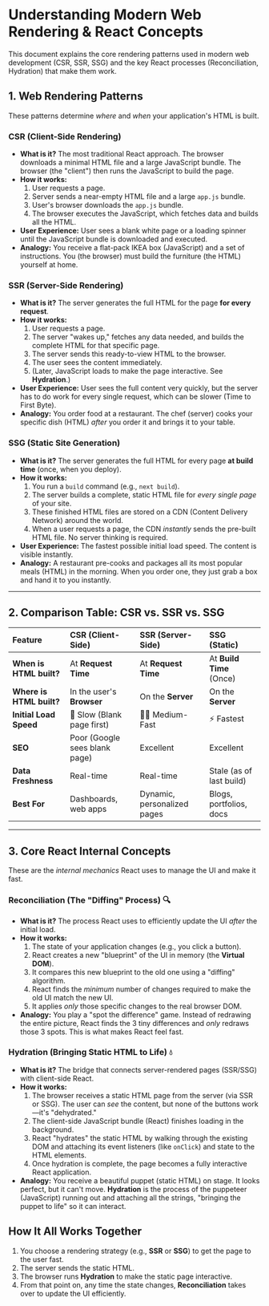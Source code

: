 # Understanding Modern Web Rendering & React Concepts

This document explains the core rendering patterns used in modern web development (CSR, SSR, SSG) and the key React processes (Reconciliation, Hydration) that make them work.

## 1. Web Rendering Patterns

These patterns determine _where_ and _when_ your application's HTML is built.

### CSR (Client-Side Rendering)

- **What is it?** The most traditional React approach. The browser downloads a minimal HTML file and a large JavaScript bundle. The browser (the "client") then runs the JavaScript to build the page.
- **How it works:**
  1.  User requests a page.
  2.  Server sends a near-empty HTML file and a large `app.js` bundle.
  3.  User's browser downloads the `app.js` bundle.
  4.  The browser executes the JavaScript, which fetches data and builds all the HTML.
- **User Experience:** User sees a blank white page or a loading spinner until the JavaScript bundle is downloaded and executed.
- **Analogy:** You receive a flat-pack IKEA box (JavaScript) and a set of instructions. You (the browser) must build the furniture (the HTML) yourself at home.

### SSR (Server-Side Rendering)

- **What is it?** The server generates the full HTML for the page **for every request**.
- **How it works:**
  1.  User requests a page.
  2.  The server "wakes up," fetches any data needed, and builds the complete HTML for that specific page.
  3.  The server sends this ready-to-view HTML to the browser.
  4.  The user sees the content immediately.
  5.  (Later, JavaScript loads to make the page interactive. See **Hydration**.)
- **User Experience:** User sees the full content very quickly, but the server has to do work for every single request, which can be slower (Time to First Byte).
- **Analogy:** You order food at a restaurant. The chef (server) cooks your specific dish (HTML) _after_ you order it and brings it to your table.

### SSG (Static Site Generation)

- **What is it?** The server generates the full HTML for every page **at build time** (once, when you deploy).
- **How it works:**
  1.  You run a `build` command (e.g., `next build`).
  2.  The server builds a complete, static HTML file for _every single page_ of your site.
  3.  These finished HTML files are stored on a CDN (Content Delivery Network) around the world.
  4.  When a user requests a page, the CDN _instantly_ sends the pre-built HTML file. No server thinking is required.
- **User Experience:** The fastest possible initial load speed. The content is visible instantly.
- **Analogy:** A restaurant pre-cooks and packages all its most popular meals (HTML) in the morning. When you order one, they just grab a box and hand it to you instantly.

---

## 2. Comparison Table: CSR vs. SSR vs. SSG

| Feature                  | CSR (Client-Side)             | SSR (Server-Side)           | SSG (Static)             |
| :----------------------- | :---------------------------- | :-------------------------- | :----------------------- |
| **When is HTML built?**  | At **Request Time**           | At **Request Time**         | At **Build Time** (Once) |
| **Where is HTML built?** | In the user's **Browser**     | On the **Server**           | On the **Server**        |
| **Initial Load Speed**   | 🐢 Slow (Blank page first)    | 🏃‍♂️ Medium-Fast              | ⚡️ Fastest              |
| **SEO**                  | Poor (Google sees blank page) | Excellent                   | Excellent                |
| **Data Freshness**       | Real-time                     | Real-time                   | Stale (as of last build) |
| **Best For**             | Dashboards, web apps          | Dynamic, personalized pages | Blogs, portfolios, docs  |

---

## 3. Core React Internal Concepts

These are the _internal mechanics_ React uses to manage the UI and make it fast.

### Reconciliation (The "Diffing" Process) 🔍

- **What is it?** The process React uses to efficiently update the UI _after_ the initial load.
- **How it works:**
  1.  The state of your application changes (e.g., you click a button).
  2.  React creates a new "blueprint" of the UI in memory (the **Virtual DOM**).
  3.  It compares this new blueprint to the old one using a "diffing" algorithm.
  4.  React finds the _minimum_ number of changes required to make the old UI match the new UI.
  5.  It applies _only_ those specific changes to the real browser DOM.
- **Analogy:** You play a "spot the difference" game. Instead of redrawing the entire picture, React finds the 3 tiny differences and _only_ redraws those 3 spots. This is what makes React feel fast.

### Hydration (Bringing Static HTML to Life) 💧

- **What is it?** The bridge that connects server-rendered pages (SSR/SSG) with client-side React.
- **How it works:**
  1.  The browser receives a static HTML page from the server (via SSR or SSG). The user can _see_ the content, but none of the buttons work—it's "dehydrated."
  2.  The client-side JavaScript bundle (React) finishes loading in the background.
  3.  React "hydrates" the static HTML by walking through the existing DOM and attaching its event listeners (like `onClick`) and state to the HTML elements.
  4.  Once hydration is complete, the page becomes a fully interactive React application.
- **Analogy:** You receive a beautiful puppet (static HTML) on stage. It looks perfect, but it can't move. **Hydration** is the process of the puppeteer (JavaScript) running out and attaching all the strings, "bringing the puppet to life" so it can interact.

## How It All Works Together

1.  You choose a rendering strategy (e.g., **SSR** or **SSG**) to get the page to the user fast.
2.  The server sends the static HTML.
3.  The browser runs **Hydration** to make the static page interactive.
4.  From that point on, any time the state changes, **Reconciliation** takes over to update the UI efficiently.
